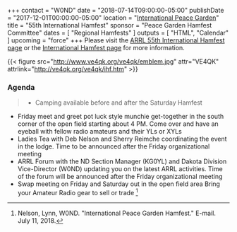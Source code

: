 +++
contact = "W0ND"
date = "2018-07-14T09:00:00-05:00"
publishDate = "2017-12-01T00:00:00-05:00"
location = "[International Peace Garden](https://goo.gl/maps/teHWPUnioC72)"
title = "55th International Hamfest"
sponsor = "Peace Garden Hamfest Committee"
dates = [ "Regional Hamfests" ]
outputs = [ "HTML", "Calendar" ]
upcoming = "force"
+++
Please visit the [ARRL 55th International Hamfest page](http://www.arrl.org/hamfests/55th-international-peace-garden-hamfest)
or the
[International Hamfest page](http://www.internationalhamfest.ca/)
for more information.

{{< figure src="http://www.ve4qk.org/ve4qk/emblem.jpg" attr="VE4QK" attrlink="http://ve4qk.org/ve4qk/ihf.htm" >}}

### Agenda

>* Camping available before and after the Saturday Hamfest
* Friday meet and greet pot luck style munchie get-together in the south corner of the open field starting about 4 PM.  Come over and have an eyeball with fellow radio amateurs and their YLs or XYLs
* Ladies Tea with Deb Nelson and Sherry Reimche coordinating the event in the lodge.  Time to be announced after the Friday organizational meeting
* ARRL Forum with the ND Section Manager (KG0YL) and Dakota Division Vice-Director (W0ND) updating you on the latest ARRL activities. Time of the forum will be announced after the Friday organizational meeting
* Swap meeting on Friday and Saturday out in the open field area  Bring your Amateur Radio gear to sell or trade
<span style="font-style:normal;">[^1]</span>

[^1]: Nelson, Lynn, W0ND. "International Peace Garden Hamfest." E-mail. July 11, 2018.


